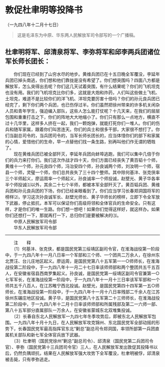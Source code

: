 # 敦促杜聿明等投降书  
（一九四八年十二月十七日）  
  
> 这是毛泽东为中原、华东两人民解放军司令部写的一个广播稿。   
  
## 杜聿明将军、邱清泉将军、李弥将军和邱李两兵团诸位军长师长团长：   

　　你们现在已经到了山穷水尽的地步。黄维兵团已在十五日晚全军覆没，李延年兵团已掉头南逃，你们想和他们靠拢是没有希望了。你们想突围吗？四面八方都是解放军，怎么突得出去呢？你们这几天试着突围，有什么结果呢？你们的飞机坦克也没有用。我们的飞机坦克比你们多，这就是大炮和炸药，人们叫这些做土飞机、土坦克，难道不是比较你们的洋飞机、洋坦克要厉害十倍吗？你们的孙元良兵团已经完了，剩下你们两个兵团，也已伤俘过半。你们虽然把徐州带来的许多机关闲杂人员和青年学生，强迫编入部队，这些人怎么能打仗呢？十几天来，在我们的层层包围和重重打击之下，你们的阵地大大地缩小了。你们只有那么一点地方，横直不过十几华里，这样多人挤在一起，我们一颗炮弹，就能打死你们一堆人。你们的伤兵和随军家属，跟着你们叫苦连天。你们的兵士和很多干部，大家很不想打了。你们当副总司令的，当兵团司令的，当军长师长团长的，应当体惜你们的部下和家属的心情，爱惜他们的生命，早一点替他们找一条生路，别再叫他们作无谓的牺牲了。   
　　现在黄维兵团已被全部歼灭，李延年兵团向蚌埠逃跑，我们可以集中几倍于你们的兵力来打你们。我们这次作战才四十天，你们方面已经丧失了黄百韬十个师，黄维十一个师，孙元良四个师，冯治安四个师，孙良诚两个师，刘汝明一个师，宿县一个师，灵璧一个师，你们总共丧失了三十四个整师。其中除何基沣、张克侠率三个半师起义，廖运周率一个师起义，孙良诚率一个师投诚，赵壁光、黄子华各率半个师投诚⑴以外，其余二十七个半师，都被本军全部歼灭了。黄百韬兵团、黄维兵团和孙元良兵团的下场，你们已经亲眼看到了。你们应当学习长春郑洞国将军的榜样⑵，学习这次孙良诚军长、赵壁光师长、黄子华师长的榜样，立即下令全军放下武器，停止抵抗，本军可以保证你们高级将领和全体官兵的生命安全。只有这样，才是你们的唯一生路。你们想一想吧！如果你们觉得这样好，就这样办。如果你们还想打一下，那就再打一下，总归你们是要被解决的⑶。   
　　中原人民解放军司令部   
　　华东人民解放军司令部   
  
  
------------------  
　　注　　释   
　　〔1〕何基沣、张克侠，都是国民党第三绥靖区副司令官，在淮海战役第一阶段中，于一九四八年十一月八日率一个军部和三个师、一个团共二万余人，在徐州东北贾汪、台儿庄地区起义。廖运周，是国民党第八十五军第一一○师师长，在淮海战役第二阶段中，于一九四八年十一月二十七日率该师师部和两个整团共五千五百人，在安徽省宿县西南罗集起义。孙良诚，是国民党第一绥靖区副司令官兼第一○七军军长，在淮海战役第一阶段中，于一九四八年十一月十三日率该军军部和一个师共五千八百人，在江苏睢宁西北投诚。赵壁光，是国民党第四十四军第一五○师师长，在淮海战役第一阶段中，于一九四八年十一月十八日率残部二千余人在江苏徐州东碾庄地区投诚。黄子华，是国民党第八十五军第二十三师师长，在淮海战役第二阶段中，于一九四八年十二月十日率该师师部和所属残部及第二一六师一部、第八十五军部分直属部队一万余人，在安徽省蒙城东北双堆集投诚。   
　　〔2〕长春自东北人民解放军一九四七年冬季攻势后，即被东北人民解放军包围。一九四八年十月十九日，在人民解放军攻克锦州、东北国民党军全部动摇的形势下，长春国民党军最高指挥官东北“剿总”副总司令郑洞国，率领所部第一兵团直属机关部队和新七军全体官兵放下武器。   
　　〔3〕杜聿明（国民党徐州“剿总”副总司令）、邱清泉（国民党第二兵团司令官）、李弥（国民党第十三兵团司令官）三人，在人民解放军发出敦促其投降书以后，仍然负隅顽抗，结果在人民解放军强大攻势下全军覆没，杜聿明被俘，邱清泉被击毙，只有李弥逃走。   